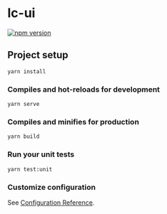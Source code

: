 # lc-ui

[![npm version](https://badge.fury.io/js/lch-ui.svg)](https://badge.fury.io/js/lch-ui)

## Project setup

```
yarn install
```

### Compiles and hot-reloads for development

```
yarn serve
```

### Compiles and minifies for production

```
yarn build
```

### Run your unit tests

```
yarn test:unit
```

### Customize configuration

See [Configuration Reference](https://cli.vuejs.org/config/).
